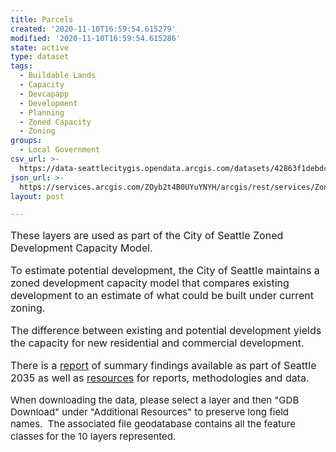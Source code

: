```yaml
---
title: Parcels
created: '2020-11-10T16:59:54.615279'
modified: '2020-11-10T16:59:54.615286'
state: active
type: dataset
tags:
  - Buildable Lands
  - Capacity
  - Devcapapp
  - Development
  - Planning
  - Zoned Capacity
  - Zoning
groups:
  - Local Government
csv_url: >-
  https://data-seattlecitygis.opendata.arcgis.com/datasets/42863f1debdc47488a1c2b9edd38053e_2.csv?outSR=%7B%22latestWkid%22%3A2926%2C%22wkid%22%3A2926%7D
json_url: >-
  https://services.arcgis.com/ZOyb2t4B0UYuYNYH/arcgis/rest/services/Zoned_Development_Capacity_Layers_2016/FeatureServer/2
layout: post

---
```

<div style='text-align:Left; font-size:12pt;'><div><div><p><span>These layers are used as part of the City of Seattle Zoned Development Capacity Model.</span></p><p><span></span></p><p><span>To estimate potential development, the City of Seattle maintains a zoned development capacity model that compares existing development to an estimate of what could be built under current zoning. </span></p><p><span></span></p><p><span>The difference between existing and potential development yields the capacity for new residential and commercial development.</span></p><p><span></span></p><p><span>There is a </span><a href='http://www.seattle.gov/dpd/cs/groups/pan/@pan/documents/web_informational/p2182731.pdf' rel='nofollow ugc' style='text-decoration:underline;'><span>report</span></a><span> of summary findings available as part of Seattle 2035 as well as </span><a href='https://www.seattle.gov/opcd/population-and-demographics/zoned-development-capacity' rel='nofollow ugc' style='text-decoration:underline;'><span>resources</span></a><span> for reports, methodologies and data.</span></p><p><span style='font-size: 15px;'>When downloading the data, please select a layer and then &quot;GDB Download&quot; under &quot;Additional Resources&quot; to preserve long field names.  The associated file geodatabase contains all the feature classes for the 10 layers represented.</span><span><br /></span></p></div></div></div>
